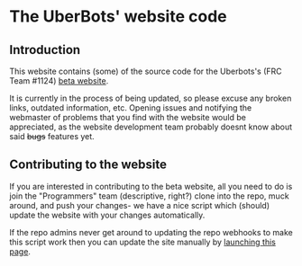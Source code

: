 The UberBots' website code
==========================

Introduction
------------

This website contains (some) of the source code for the Uberbots's (FRC Team #1124) [beta website](http://beta.uberbots.org).

It is currently in the process of being updated, so please excuse any broken links, outdated information, etc. Opening issues and notifying the webmaster of problems that you find with the website would be appreciated, as the website development team probably doesnt know about said ~~bugs~~ features yet.

Contributing to the website
---------------------------

If you are interested in contributing to the beta website, all you need to do is join the "Programmers" team (descriptive, right?) clone into the repo, muck around, and push your changes- we have a nice script which (should) update the website with your changes automatically.

If the repo admins never get around to updating the repo webhooks to make this script work then you can update the site manually by [launching this page](http://uberbots.org/beta/github_sync.php).
